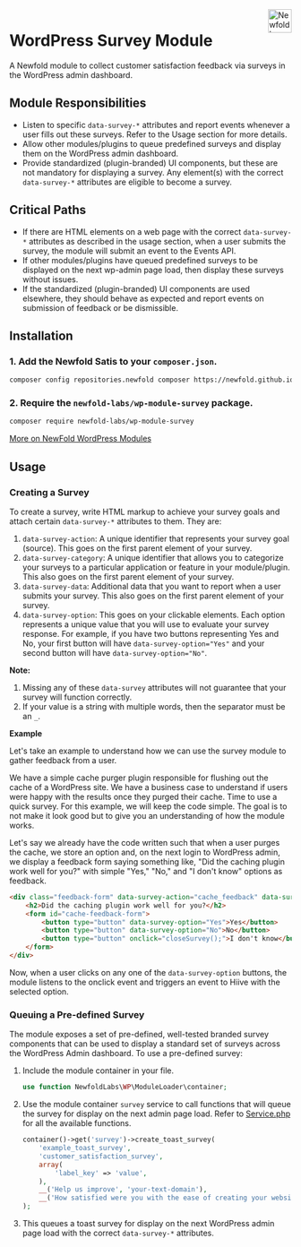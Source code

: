 <a href="https://newfold.com/" target="_blank">
    <img src="https://newfold.com/content/experience-fragments/newfold/site-header/master/_jcr_content/root/header/logo.coreimg.svg/1621395071423/newfold-digital.svg" alt="Newfold Logo" title="Newfold Digital" align="right" 
height="42" />
</a>

# WordPress Survey Module

A Newfold module to collect customer satisfaction feedback via surveys in the WordPress admin dashboard.

## Module Responsibilities
- Listen to specific `data-survey-*` attributes and report events whenever a user fills out these surveys. Refer to the Usage section for more details.
- Allow other modules/plugins to queue predefined surveys and display them on the WordPress admin dashboard.
- Provide standardized (plugin-branded) UI components, but these are not mandatory for displaying a survey. Any element(s) with the correct `data-survey-*` attributes are eligible to become a survey.

## Critical Paths
- If there are HTML elements on a web page with the correct `data-survey-*` attributes as described in the usage section, when a user submits the survey, the module will submit an event to the Events API.
- If other modules/plugins have queued predefined surveys to be displayed on the next wp-admin page load, then display these surveys without issues.
- If the standardized (plugin-branded) UI components are used elsewhere, they should behave as expected and report events on submission of feedback or be dismissible.


## Installation

### 1. Add the Newfold Satis to your `composer.json`.

 ```bash
 composer config repositories.newfold composer https://newfold.github.io/satis
 ```

### 2. Require the `newfold-labs/wp-module-survey` package.

 ```bash
 composer require newfold-labs/wp-module-survey
 ```
[More on NewFold WordPress Modules](https://github.com/newfold-labs/wp-module-loader)

## Usage

### Creating a Survey

To create a survey, write HTML markup to achieve your survey goals and attach certain `data-survey-*` attributes to them. They are:

1. `data-survey-action`: A unique identifier that represents your survey goal (source). This goes on the first parent element of your survey.
2. `data-survey-category`: A unique identifier that allows you to categorize your surveys to a particular application or feature in your module/plugin. This also goes on the first parent element of your survey.
3. `data-survey-data`: Additional data that you want to report when a user submits your survey. This also goes on the first parent element of your survey.
4. `data-survey-option`: This goes on your clickable elements. Each option represents a unique value that you will use to evaluate your survey response. For example, if you have two buttons representing Yes and No, your first button will have `data-survey-option="Yes"` and your second button will have `data-survey-option="No"`.

**Note:** 
1. Missing any of these `data-survey` attributes will not guarantee that your survey will function correctly.
2. If your value is a string with multiple words, then the separator must be an `_`.

**Example**

Let's take an example to understand how we can use the survey module to gather feedback from a user.

We have a simple cache purger plugin responsible for flushing out the cache of a WordPress site. We have a business case to understand if users were happy with the results once they purged their cache. Time to use a quick survey. For this example, we will keep the code simple. The goal is to not make it look good but to give you an understanding of how the module works.

Let's say we already have the code written such that when a user purges the cache, we store an option and, on the next login to WordPress admin, we display a feedback form saying something like, "Did the caching plugin work well for you?" with simple "Yes," "No," and "I don't know" options as feedback.

```html
<div class="feedback-form" data-survey-action="cache_feedback" data-survey-category="cache_purger_plugin" data-survey-data='{"page": "plugins.php"}'>
    <h2>Did the caching plugin work well for you?</h2>
    <form id="cache-feedback-form">
        <button type="button" data-survey-option="Yes">Yes</button>
        <button type="button" data-survey-option="No">No</button>
        <button type="button" onclick="closeSurvey();">I don't know</button>
    </form>
</div>
```

Now, when a user clicks on any one of the `data-survey-option` buttons, the module listens to the onclick event and triggers an event to Hiive with the selected option.

### Queuing a Pre-defined Survey

The module exposes a set of pre-defined, well-tested branded survey components that can be used to display a standard set of surveys across the WordPress Admin dashboard. To use a pre-defined survey:

1. Include the module container in your file.
    ```php
    use function NewfoldLabs\WP\ModuleLoader\container;
    ```

2. Use the module container `survey` service to call functions that will queue the survey for display on the next admin page load. Refer to [Service.php](https://github.com/newfold-labs/wp-module-survey/blob/main/includes/Service.php) for all the available functions.
    ```php
    container()->get('survey')->create_toast_survey(
        'example_toast_survey',
        'customer_satisfaction_survey',
        array(
            'label_key' => 'value',
        ),
        __('Help us improve', 'your-text-domain'),
        __('How satisfied were you with the ease of creating your website?', 'your-text-domain')
    );
    ```
3. This queues a toast survey for display on the next WordPress admin page load with the correct `data-survey-*` attributes.
